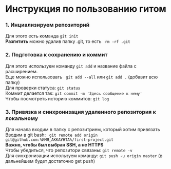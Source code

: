 # Инструкция по пользованию гитом
### 1. Инциализируем репозиторий
Для этого есть команда ``` git init ```  <br>
**Разгитить** можно удалив папку .git, то есть ``` rm -rf .git```  <br>
### 2. Подготовка к сохранению и коммит
Для этого используем команду ``` git add ```  и название файла с расширением. <br>
Еще можно использовать ``` git add --all```  или ``` git add . ```  (добавит всю папку) <br>
Для проверки статуса: ```git status```  <br>
Коммит делается так: ``` git commit -m 'Здесь сообщение к нему' ``` <br>
Чтобы посмотреть историю коммитов: ``` git log ```  <br>
### 3. Привязка и синхронизация удаленного репозитория к локальному
Для начала входим в папку с репозитрием, который хотим привязать <br>
Вводим в git bash: ```  git remote add origin git@github.com:%ИМЯ_АККАУНТА%/first-project.git  ```  <br>
**Важно, чтобы был выбран SSH, а не HTTPS** <br>
Чтобы убедиться, что репозитори связаны: ``` git remote -v ```  <br>
Для синхронизации используем команду: ``` git push -u origin master ```  (в дальнейшем будет достаточно get push) <br> 